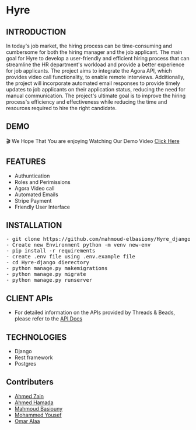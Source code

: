 # Hyre

## INTRODUCTION
In today's job market, the hiring process can be time-consuming and cumbersome for both the hiring manager and the job applicant. 
The main goal for Hyre to develop a user-friendly and efficient hiring process that can streamline the HR department's workload and provide a better experience for job applicants. The project aims to integrate the Agora API, which provides video call functionality, to enable remote interviews. Additionally, the project will incorporate automated email responses to provide timely updates to job applicants on their application status, reducing the need for manual communication. The project's ultimate goal is to improve the hiring process's efficiency and effectiveness while reducing the time and resources required to hire the right candidate.

## DEMO
🎬
We Hope That You are enjoying Watching Our Demo Video 
[Click Here](https://www.youtube.com/watch?v=ZnjnZt5mvxE)

## FEATURES
- Authuntication
- Roles and Perimissions
- Agora Video call 
- Automated Emails
- Stripe Payment
- Friendly User Interface


## INSTALLATION
<pre>
- git clone https://github.com/mahmoud-elbasiony/Hyre_django.git
- Create new Environment python -m venv new-env
- pip install -r requirements
- create .env file using .env.example file
- cd Hyre-django dierectory
- python manage.py makemigrations
- python manage.py migrate
- python manage.py runserver
</pre>

## CLIENT APIs

- For detailed information on the APIs provided by Threads & Beads, please refer to the [API Docs](https://documenter.getpostman.com/view/19181254/2s93z5A59C)

## TECHNOLOGIES
- Django
- Rest framework
- Postgres


## Contributers

- [Ahmed Zain](https://github.com/AhmedMohamedZein)
- [Ahmed Hamada](https://github.com/AhmedHamada011)
- [Mahmoud Basiouny](https://github.com/mahmoud-elbasiony)
- [Mohammed Yousef](https://github.com/Mohamedyousef44)
- [Omar Alaa](https://github.com/omar1896)
